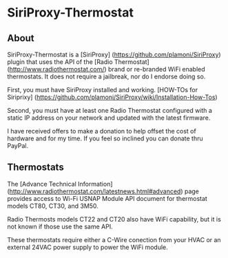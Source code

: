 SiriProxy-Thermostat
====================

About
-----

SiriProxy-Thermostat is a [SiriProxy] (https://github.com/plamoni/SiriProxy) plugin that uses the API of the [Radio Thermostat] (http://www.radiothermostat.com/) brand or re-branded WiFi enabled thermostats. It does not require a jailbreak, nor do I endorse doing so.  

First, you must have SiriProxy installed and working.  [HOW-TOs for Siriprixy] (https://github.com/plamoni/SiriProxy/wiki/Installation-How-Tos) 

Second, you must have at least one Radio Thermostat configured with a static IP address on your network and updated with the latest firmware.    

I have received offers to make a donation to help offset the cost of hardware and for my time.  If you feel so inclined you can donate thru PayPal.  


Thermostats
-----------  

The [Advance Technical Information] (http://www.radiothermostat.com/latestnews.html#advanced) page provides access to Wi-Fi USNAP Module API document for thermostat models CT80, CT30, and 3M50.     

Radio Thermosts models CT22 and CT20 also have WiFi capability, but it is not known if those use the same API.  

These thermostats require either a C-Wire conection from your HVAC or an external 24VAC power supply to power the WiFi module.  




